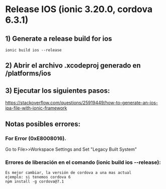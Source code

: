 # Release IOS (ionic 3.20.0, cordova 6.3.1) 

## 1) Generate a release build for ios 
```
ionic build ios --release
```

## 2) Abrir el archivo .xcodeproj generado en  /platforms/ios

## 3) Ejecutar los siguientes pasos:

https://stackoverflow.com/questions/25919449/how-to-generate-an-ios-ipa-file-with-ionic-framework


## Notas posibles errores:
### For Error (0xE8008016).
Go to File>>Workspace Settings and Set "Legacy Built System"
### Errores de liberación en el comando (ionic build ios --release):
```
Es mejor cambiar, la versión de cordova a una mas actual
ejemplo: si tenemos cordova 6 
npm install -g cordova@7.1 
```

